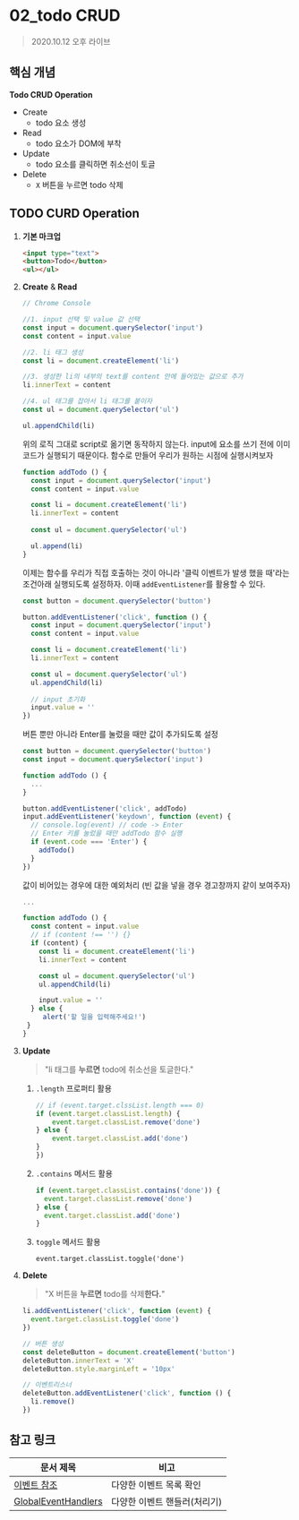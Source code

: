 # 02_todo CRUD

> 2020.10.12 오후 라이브



## 핵심 개념

**Todo CRUD Operation**

- Create
  - todo 요소 생성
- Read
  - todo 요소가 DOM에 부착
- Update
  - todo 요소를 클릭하면 취소선이 토글
- Delete
  - `X` 버튼을 누르면 todo 삭제



## TODO CURD Operation

1. **기본 마크업**

   ```html
   <input type="text">
   <button>Todo</button>
   <ul></ul>
   ```

2. **Create** & **Read**

   ```javascript
   // Chrome Console
   
   //1. input 선택 및 value 값 선택
   const input = document.querySelector('input')
   const content = input.value
   
   //2. li 태그 생성
   const li = document.createElement('li')
   
   //3. 생성한 li의 내부의 text를 content 안에 들어있는 값으로 추가
   li.innerText = content
   
   //4. ul 태그를 잡아서 li 태그를 붙이자
   const ul = document.querySelector('ul')
   
   ul.appendChild(li)
   ```

   위의 로직 그대로 script로 옮기면 동작하지 않는다. input에 요소를 쓰기 전에 이미 코드가 실행되기 때문이다. 함수로 만들어 우리가 원하는 시점에 실행시켜보자

   ```javascript
   function addTodo () {
     const input = document.querySelector('input')
     const content = input.value
   
     const li = document.createElement('li')
     li.innerText = content
     
     const ul = document.querySelector('ul')
   
     ul.append(li)
   }
   ```

   이제는 함수를 우리가 직접 호출하는 것이 아니라 '클릭 이벤트가 발생 했을 때'라는 조건아래 실행되도록 설정하자. 이때 `addEventListener`를 활용할 수 있다.

   ```javascript
   const button = document.querySelector('button')
   
   button.addEventListener('click', function () {
     const input = document.querySelector('input')
     const content = input.value
   
     const li = document.createElement('li')
     li.innerText = content
   
     const ul = document.querySelector('ul')
     ul.appendChild(li)
       
     // input 초기화
     input.value = ''
   })
   ```

   버튼 뿐만 아니라 Enter를 눌렀을 때만 값이 추가되도록 설정

   ```javascript
   const button = document.querySelector('button')
   const input = document.querySelector('input') 
   
   function addTodo () {
     ...
   }
   
   button.addEventListener('click', addTodo)
   input.addEventListener('keydown', function (event) {
     // console.log(event) // code -> Enter 
     // Enter 키를 눌렀을 때만 addTodo 함수 실행
     if (event.code === 'Enter') {
       addTodo()
     }
   })
   ```

   값이 비어있는 경우에 대한 예외처리 (빈 값을 넣을 경우 경고창까지 같이 보여주자)

   ```javascript
   ...
   
   function addTodo () {
     const content = input.value
     // if (content !== '') {}
     if (content) {
       const li = document.createElement('li')
       li.innerText = content 
   
       const ul = document.querySelector('ul')
       ul.appendChild(li)
   
       input.value = ''
     } else {
   		alert('할 일을 입력해주세요!')
   	}
   }
   ```

3. **Update**

   >  "li 태그를 **누르면** todo에 취소선을 토글한다."

   1. `.length` 프로퍼티 활용

      ```javascript
      // if (event.target.clssList.length === 0) 
      if (event.target.classList.length) {
          event.target.classList.remove('done')
      } else {
          event.target.classList.add('done')
      }
      })
      ```

   2. `.contains` 메서드 활용

      ```javascript
      if (event.target.classList.contains('done')) {
        event.target.classList.remove('done')
      } else {
        event.target.classList.add('done')
      }
      ```

   3. `toggle` 메서드 활용

      ```
      event.target.classList.toggle('done')
      ```

4. **Delete**

   >  "X 버튼을 **누르면** todo를 삭제**한다.**"

   ```javascript
   li.addEventListener('click', function (event) {
     event.target.classList.toggle('done')
   })
   
   // 버튼 생성
   const deleteButton = document.createElement('button')
   deleteButton.innerText = 'X'
   deleteButton.style.marginLeft = '10px'
   
   // 이벤트리스너
   deleteButton.addEventListener('click', function () {
     li.remove()
   })
   ```



## 참고 링크

| 문서 제목                                                    | 비고                         |
| ------------------------------------------------------------ | ---------------------------- |
| [이벤트 참조](https://developer.mozilla.org/ko/docs/Web/Events) | 다양한 이벤트 목록 확인      |
| [GlobalEventHandlers](https://developer.mozilla.org/ko/docs/Web/API/GlobalEventHandlers) | 다양한 이벤트 핸들러(처리기) |